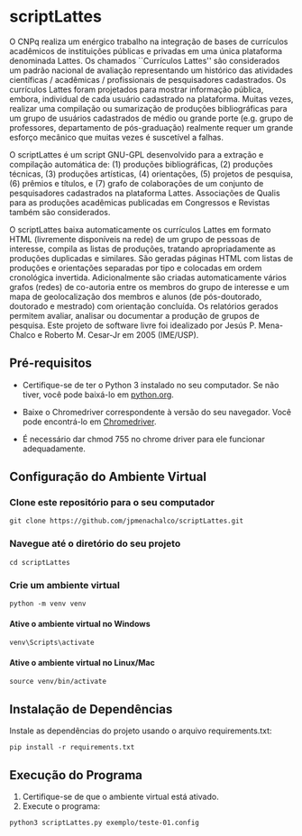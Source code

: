 # scriptLattes

O CNPq realiza um enérgico trabalho na integração de bases de currículos acadêmicos de instituições públicas e privadas em uma única plataforma denominada Lattes. Os chamados ``Currículos Lattes'' são considerados um padrão nacional de avaliação representando um histórico das atividades científicas / acadêmicas / profissionais de pesquisadores cadastrados. Os currículos Lattes foram projetados para mostrar informação pública, embora, individual de cada usuário cadastrado na plataforma. Muitas vezes, realizar uma compilação ou sumarização de produções bibliográficas para um grupo de usuários cadastrados de médio ou grande porte (e.g. grupo de professores, departamento de pós-graduação) realmente requer um grande esforço mecânico que muitas vezes é suscetível a falhas.

O scriptLattes é um script GNU-GPL desenvolvido para a extração e compilação automática de: (1) produções bibliográficas, (2) produções técnicas, (3) produções artísticas, (4) orientações, (5) projetos de pesquisa, (6) prêmios e títulos, e (7) grafo de colaborações de um conjunto de pesquisadores cadastrados na plataforma Lattes. Associações de Qualis para as produções acadêmicas publicadas em Congressos e Revistas também são considerados.

O scriptLattes baixa automaticamente os currículos Lattes em formato HTML (livremente disponíveis na rede) de um grupo de pessoas de interesse, compila as listas de produções, tratando apropriadamente as produções duplicadas e similares. São geradas páginas HTML com listas de produções e orientações separadas por tipo e colocadas em ordem cronológica invertida. Adicionalmente são criadas automaticamente vários grafos (redes) de co-autoria entre os membros do grupo de interesse e um mapa de geolocalização dos membros e alunos (de pós-doutorado, doutorado e mestrado) com orientação concluída. Os relatórios gerados permitem avaliar, analisar ou documentar a produção de grupos de pesquisa. Este projeto de software livre foi idealizado por Jesús P. Mena-Chalco e Roberto M. Cesar-Jr em 2005 (IME/USP).

## Pré-requisitos

- Certifique-se de ter o Python 3 instalado no seu computador. 
Se não tiver, você pode baixá-lo em [python.org](https://www.python.org/downloads/).

- Baixe o Chromedriver correspondente à versão do seu navegador. 
Você pode encontrá-lo em [Chromedriver](https://chromedriver.chromium.org/downloads).

- É necessário dar chmod 755 no chrome driver para ele funcionar adequadamente.

## Configuração do Ambiente Virtual


### Clone este repositório para o seu computador
```
git clone https://github.com/jpmenachalco/scriptLattes.git
```

### Navegue até o diretório do seu projeto
```
cd scriptLattes
```

### Crie um ambiente virtual
```
python -m venv venv
```

#### Ative o ambiente virtual no Windows
```
venv\Scripts\activate
```

#### Ative o ambiente virtual no Linux/Mac
```
source venv/bin/activate
```


## Instalação de Dependências

Instale as dependências do projeto usando o arquivo requirements.txt:
```
pip install -r requirements.txt

```


## Execução do Programa
1. Certifique-se de que o ambiente virtual está ativado.
2. Execute o programa:
```
python3 scriptLattes.py exemplo/teste-01.config
```


